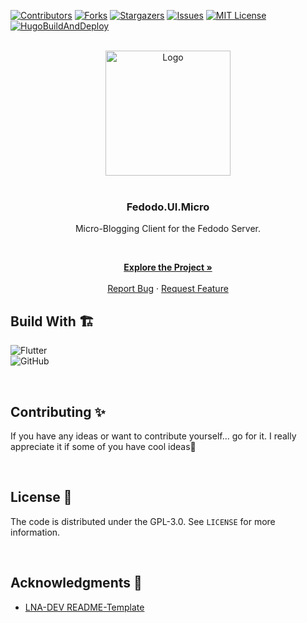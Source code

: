 <!-- VERSION: Fedodo.README.Template V1.0 -->

[![Contributors][contributors-shield]][contributors-url]
[![Forks][forks-shield]][forks-url]
[![Stargazers][stars-shield]][stars-url]
[![Issues][issues-shield]][issues-url]
[![MIT License][license-shield]][license-url]
[![HugoBuildAndDeploy](https://img.shields.io/github/actions/workflow/status/Fedodo/Fedodo.UI.Micro/Build.yaml?style=for-the-badge)](https://github.com/Fedodo/Fedodo.UI.Micro/actions/workflows/Build.yaml)

<!-- PROJECT LOGO -->
<br />
<div align="center">
  <a href="https://fedodo.org">
    <img src="https://fedodo.org/images/Fedodo%20Circle%20Dark.png" alt="Logo" width="200" height="200">
  </a>

<br>
<br>

### Fedodo.UI.Micro

Micro-Blogging Client for the Fedodo Server.

<p align="center">

<br />

<a href="https://fedodo.org"><strong>Explore the Project »</strong></a>
<br />
<br />
<a href="https://github.com/Fedodo/Fedodo.UI.Micro/issues">Report Bug</a>
·
<a href="https://github.com/Fedodo/Fedodo.UI.Micro/issues">Request Feature</a>
  </p>
</div>

## Build With 🏗️

![Flutter](https://img.shields.io/badge/Flutter-%2302569B.svg?style=for-the-badge&logo=Flutter&logoColor=white)  
![GitHub](https://img.shields.io/badge/github-%23121011.svg?style=for-the-badge&logo=github&logoColor=white)  

<br>

<!-- CONTRIBUTING -->
## Contributing ✨

If you have any ideas or want to contribute yourself... go for it. I really appreciate it if some of you have cool ideas🚀

<br>

<!-- LICENSE -->
## License 📝

The code is distributed under the GPL-3.0. See `LICENSE` for more information.

<br>

<!-- ACKNOWLEDGMENTS -->
## Acknowledgments 🙏

- [LNA-DEV README-Template](https://github.com/lna-dev/README-Template)

<!-- MARKDOWN LINKS & IMAGES -->
[contributors-shield]: https://img.shields.io/github/contributors/Fedodo/Fedodo.UI.Micro.svg?style=for-the-badge
[contributors-url]: https://github.com/Fedodo/Fedodo.UI.Micro/graphs/contributors
[forks-shield]: https://img.shields.io/github/forks/Fedodo/Fedodo.UI.Micro.svg?style=for-the-badge
[forks-url]: https://github.com/Fedodo/Fedodo.UI.Micro/network/members
[stars-shield]: https://img.shields.io/github/stars/Fedodo/Fedodo.UI.Micro.svg?style=for-the-badge
[stars-url]: https://github.com/Fedodo/Fedodo.UI.Micro/stargazers
[issues-shield]: https://img.shields.io/github/issues/Fedodo/Fedodo.UI.Micro.svg?style=for-the-badge
[issues-url]: https://github.com/Fedodo/Fedodo.UI.Micro/issues
[license-shield]: https://img.shields.io/github/license/Fedodo/Fedodo.UI.Micro.svg?style=for-the-badge
[license-url]: https://github.com/Fedodo/Fedodo.UI.Micro/blob/master/LICENSE
